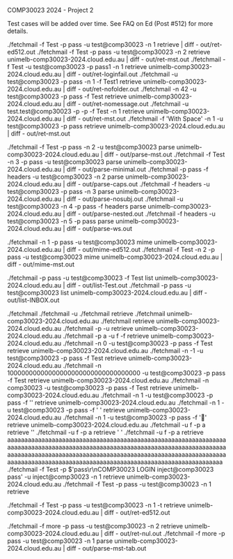 COMP30023 2024 - Project 2

Test cases will be added over time.
See FAQ on Ed (Post #512) for more details.

./fetchmail -f Test -p pass -u test@comp30023 -n 1 retrieve | diff - out/ret-ed512.out
./fetchmail -f Test -p pass -u test@comp30023 -n 2 retrieve unimelb-comp30023-2024.cloud.edu.au | diff - out/ret-mst.out
./fetchmail -f Test -u test@comp30023 -p pass1 -n 1 retrieve unimelb-comp30023-2024.cloud.edu.au | diff - out/ret-loginfail.out
./fetchmail -u test@comp30023 -p pass -n 1 -f Test1 retrieve unimelb-comp30023-2024.cloud.edu.au | diff - out/ret-nofolder.out
./fetchmail -n 42 -u test@comp30023 -p pass -f Test retrieve unimelb-comp30023-2024.cloud.edu.au | diff - out/ret-nomessage.out
./fetchmail -u test.test@comp30023 -p -p -f Test -n 1 retrieve unimelb-comp30023-2024.cloud.edu.au | diff - out/ret-mst.out
./fetchmail -f 'With Space' -n 1 -u test@comp30023 -p pass retrieve unimelb-comp30023-2024.cloud.edu.au | diff - out/ret-mst.out

./fetchmail -f Test -p pass -n 2 -u test@comp30023 parse unimelb-comp30023-2024.cloud.edu.au | diff - out/parse-mst.out
./fetchmail -f Test -n 3 -p pass -u test@comp30023 parse unimelb-comp30023-2024.cloud.edu.au | diff - out/parse-minimal.out
./fetchmail -p pass -f headers -u test@comp30023 -n 2 parse unimelb-comp30023-2024.cloud.edu.au | diff - out/parse-caps.out
./fetchmail -f headers -u test@comp30023 -p pass -n 3 parse unimelb-comp30023-2024.cloud.edu.au | diff - out/parse-nosubj.out
./fetchmail -u test@comp30023 -n 4 -p pass -f headers parse unimelb-comp30023-2024.cloud.edu.au | diff - out/parse-nested.out
./fetchmail -f headers -u test@comp30023 -n 5 -p pass parse unimelb-comp30023-2024.cloud.edu.au | diff - out/parse-ws.out

./fetchmail -n 1 -p pass -u test@comp30023 mime unimelb-comp30023-2024.cloud.edu.au | diff - out/mime-ed512.out
./fetchmail -f Test -n 2 -p pass -u test@comp30023 mime unimelb-comp30023-2024.cloud.edu.au | diff - out/mime-mst.out

./fetchmail -p pass -u test@comp30023 -f Test list unimelb-comp30023-2024.cloud.edu.au | diff - out/list-Test.out
./fetchmail -p pass -u test@comp30023 list unimelb-comp30023-2024.cloud.edu.au | diff - out/list-INBOX.out

./fetchmail
./fetchmail -u
./fetchmail retrieve
./fetchmail unimelb-comp30023-2024.cloud.edu.au
./fetchmail retrieve unimelb-comp30023-2024.cloud.edu.au
./fetchmail -p -u retrieve unimelb-comp30023-2024.cloud.edu.au
./fetchmail -p a -u f -f retrieve unimelb-comp30023-2024.cloud.edu.au
./fetchmail -n 0 -u test@comp30023 -p pass -f Test retrieve unimelb-comp30023-2024.cloud.edu.au
./fetchmail -n -1 -u test@comp30023 -p pass -f Test retrieve unimelb-comp30023-2024.cloud.edu.au
./fetchmail -n 10000000000000000000000000000000000 -u test@comp30023 -p pass -f Test retrieve unimelb-comp30023-2024.cloud.edu.au
./fetchmail -n comp30023 -u test@comp30023 -p pass -f Test retrieve unimelb-comp30023-2024.cloud.edu.au
./fetchmail -n 1 -u test@comp30023 -p pass -f '' retrieve unimelb-comp30023-2024.cloud.edu.au
./fetchmail -n 1 -u test@comp30023 -p pass -f ' ' retrieve unimelb-comp30023-2024.cloud.edu.au
./fetchmail -n 1 -u test@comp30023 -p pass -f '🫤' retrieve unimelb-comp30023-2024.cloud.edu.au
./fetchmail -u f -p a retrieve ''
./fetchmail -u f -p a retrieve ' '
./fetchmail -u f -p a retrieve aaaaaaaaaaaaaaaaaaaaaaaaaaaaaaaaaaaaaaaaaaaaaaaaaaaaaaaaaaaaaaaaaaaaaaaaaaaaaaaaaaaaaaaaaaaaaaaaaaaaaaaaaaaaaaaaaaaaaaaaaaaaaaaaaaaaaaaaaaaaaaaaaaaaaaaaaaaaaaaaaaaaaaaaaaaaaaaaaaaaaaaaaaaaaaaaaaaaaaaaaaaaaaaaaaaaaaaaaaaaaaaaaaaaaaaaaaaaaaaaaaaaaaaaaaaaaaa
./fetchmail -f Test -p $'pass\r\nCOMP30023 LOGIN inject@comp30023 pass' -u inject@comp30023 -n 1 retrieve unimelb-comp30023-2024.cloud.edu.au
./fetchmail -f Test -p pass -u test@comp30023 -n 1 retrieve <a-server-which-disconnects>

./fetchmail -f Test -p pass -u test@comp30023 -n 1 -t retrieve unimelb-comp30023-2024.cloud.edu.au | diff - out/ret-ed512.out

./fetchmail -f more -p pass -u test@comp30023 -n 2 retrieve unimelb-comp30023-2024.cloud.edu.au | diff - out/ret-nul.out
./fetchmail -f more -p pass -u test@comp30023 -n 1 parse unimelb-comp30023-2024.cloud.edu.au | diff - out/parse-mst-tab.out